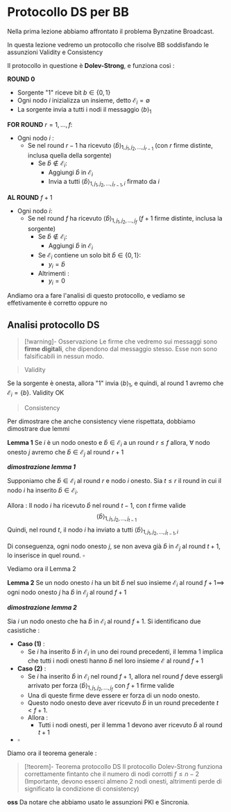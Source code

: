 # Protocollo DS per BB

Nella prima lezione abbiamo affrontato il problema Bynzatine Broadcast.

In questa lezione vedremo un protocollo che risolve BB soddisfando le assunzioni Validity e Consistency

Il protocollo in questione è **Dolev-Strong**, e funziona così : 

**ROUND 0**
- Sorgente "1" riceve bit $b\in\{0,1\}$
- Ogni nodo $i$ inizializza un insieme, detto $\mathcal E_i=\emptyset$
- La sorgente invia a tutti i nodi il messaggio $\langle b\rangle_1$

**FOR ROUND** $r=1,\dots,f$:
- Ogni nodo $i$ : 
	- Se nel round $r-1$ ha ricevuto $\langle \hat{b}\rangle_{1,j_1,j_2,\dots,j_{r-1}}$ (con $r$ firme distinte, inclusa quella della sorgente)
		- Se $\hat{b}\not\in\mathcal E_i$:
			- Aggiungi $\hat{b}$ in $\mathcal E_i$
			- Invia a tutti $\langle \hat{b}\rangle_{1,j_1,j_2,\dots,j_{r-1},i}$ firmato da $i$

**AL ROUND** $f+1$
- Ogni nodo $i$:
	- Se nel round $f$ ha ricevuto $\langle \hat{b}\rangle_{1,j_1,j_2,\dots,j_{f}}$ ($f+1$ firme distinte, inclusa la sorgente)
		- Se $\hat{b}\not\in\mathcal E_i$:
			- Aggiungi $\hat{b}$ in $\mathcal E_i$
		- Se $\mathcal E_i$ contiene un solo bit $\hat{b}\in\{0,1\}$:
			- $y_i=\hat{b}$
		- Altrimenti :
			- $y_i=0$

Andiamo ora a fare l'analisi di questo protocollo, e vediamo se effetivamente è corretto oppure no

## Analisi protocollo DS

>[!warning]- Osservazione
>Le firme che vedremo sui messaggi sono **firme digitali**, che dipendono dal messaggio stesso.
>Esse non sono falsificabili in nessun modo.


>Validity

Se la sorgente è onesta, allora "1" invia $\langle b\rangle_1$, e quindi, al round 1 avremo che $\mathcal E_i=\{b\}$. Validity OK

>Consistency

Per dimostrare che anche consistency viene rispettata, dobbiamo dimostrare due lemmi

**Lemma 1**
Se $i$ è un nodo onesto e $\hat{b}\in\mathcal E_i$ a un round $r\leq f$ allora, $\forall$ nodo onesto $j$ avremo che $\hat{b}\in\mathcal E_j$ al round $r+1$

***dimostrazione lemma 1***

Supponiamo che $\hat{b}\in\mathcal E_i$ al round $r$ e nodo $i$ onesto.
Sia $t\leq r$ il round in cui il nodo $i$ ha inserito $\hat{b}\in\mathcal E_i$.

Allora : 
Il nodo $i$ ha ricevuto $\hat{b}$ nel round $t-1$, con $t$ firme valide $$\langle\hat{b}\rangle_{1,j_1,j_2,\dots,j_{t-1}}$$
Quindi, nel round $t$, il nodo $i$ ha inviato a tutti $\langle\hat{b}\rangle_{1,j_1,j_2,\dots,j_{t-1},i}$

Di conseguenza, ogni nodo onesto $j$, se non aveva già $\hat{b}$ in $\mathcal E_j$ al round $t+1$, lo inserisce in quel round. $\square$ 

Vediamo ora il Lemma 2

**Lemma 2**
Se un nodo onesto $i$ ha un bit $\hat{b}$ nel suo insieme $\mathcal E_i$ al round $f+1\implies$ ogni nodo onesto $j$ ha $\hat{b}$ in $\mathcal E_j$ al round $f+1$

***dimostrazione lemma 2***

Sia $i$ un nodo onesto che ha $\hat{b}$ in $\mathcal E_i$ al round $f+1$.
Si identificano due casistiche :
- **Caso (1)** :
	- Se $i$ ha inserito $\hat{b}$ in $\mathcal E_i$ in uno dei round precedenti, il lemma 1 implica che tutti i nodi onesti hanno $\hat{b}$ nel loro insieme $\mathcal E$ al round $f+1$
- **Caso (2)** :
	- Se $i$ ha inserito $\hat{b}$ in $\mathcal E_i$ nel round $f+1$, allora nel round $f$ deve essergli arrivato per forza $\langle \hat{b}\rangle_{1,j_1,j_2,\dots,j_{f}}$ con $f+1$ firme valide
	- Una di queste firme deve essere er forza di un nodo onesto.
	- Questo nodo onesto deve aver ricevuto $\hat{b}$ in un round precedente $t\lt f+1$. 
	- Allora : 
		- Tutti i nodi onesti, per il lemma 1 devono aver ricevuto $\hat{b}$ al round $t+1$
- $\square$

Diamo ora il teorema generale :

>[!teorem]- Teorema protocollo DS
>Il protocollo Dolev-Strong funziona correttamente fintanto che il numero di nodi corrotti $f\leq n-2$
>(Importante, devono esserci almeno $2$ nodi onesti, altrimenti perde di significato la condizione di consistency)

**oss**
Da notare che abbiamo usato le assunzioni PKI e Sincronia.

